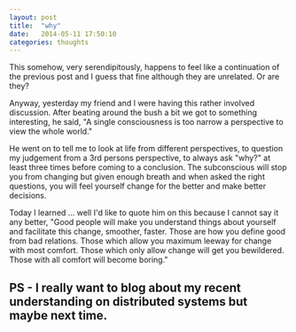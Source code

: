 ```yaml
---
layout: post
title:  "why"
date:   2014-05-11 17:50:10
categories: thoughts
---
```


This somehow, very serendipitously, happens to feel like a continuation of the previous post and I guess that fine although they are unrelated. Or are they?

Anyway, yesterday my friend and I were having this rather involved discussion. After beating around the bush a bit we got to something interesting, he said, "A single consciousness is too narrow a perspective to view the whole world."

He went on to tell me to look at life from different perspectives, to question my judgement from a 3rd persons perspective, to always ask "why?" at least three times before coming to a conclusion. The subconscious will stop you from changing but given enough breath and when asked the right questions, you will feel yourself change for the better and make better decisions.

Today I learned ... well I'd like to quote him on this because I cannot say it any better, "Good people will make you understand things about yourself and facilitate this change, smoother, faster. Those are how you define good from bad relations. Those which allow you maximum leeway for change with most comfort. Those which only allow change will get you bewildered. Those with all comfort will become boring."

PS - I really want to blog about my recent understanding on distributed systems but maybe next time.
---
